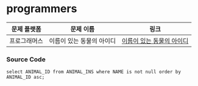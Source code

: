 # programmers

| 문제 플랫폼   | 문제 이름           | 링크                                   |
|---------------|--------------------|----------------------------------------|
| 프로그래머스          | 이름이 있는 동물의 아이디           | [이름이 있는 동물의 아이디](https://school.programmers.co.kr/learn/courses/30/lessons/59407) |

### Source Code
```
select ANIMAL_ID from ANIMAL_INS where NAME is not null order by ANIMAL_ID asc;
```
